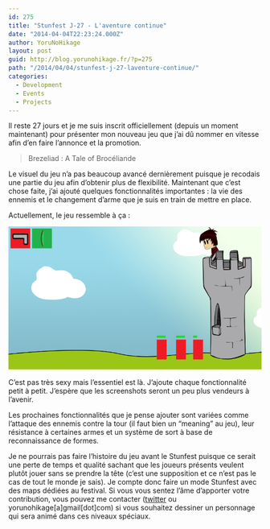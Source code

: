 ```yaml
---
id: 275
title: "Stunfest J-27 - L'aventure continue"
date: "2014-04-04T22:23:24.000Z"
author: YoruNoHikage
layout: post
guid: http://blog.yorunohikage.fr/?p=275
path: "/2014/04/04/stunfest-j-27-laventure-continue/"
categories:
  - Development
  - Events
  - Projects
---
```

Il reste 27 jours et je me suis inscrit officiellement (depuis un moment maintenant) pour présenter mon nouveau jeu que j’ai dû nommer en vitesse afin d’en faire l’annonce et la promotion.

> Brezeliad : A Tale of Brocéliande

Le visuel du jeu n’a pas beaucoup avancé dernièrement puisque je recodais une partie du jeu afin d’obtenir plus de flexibilité. Maintenant que c’est chose faite, j’ai ajouté quelques fonctionnalités importantes : la vie des ennemis et le changement d’arme que je suis en train de mettre en place.

Actuellement, le jeu ressemble à ça :

![Screenshot changement arme Brezeliad](brezeliad-changement-arme.png)

C’est pas très sexy mais l’essentiel est là. J’ajoute chaque fonctionnalité petit à petit. J’espère que les screenshots seront un peu plus vendeurs à l’avenir.

Les prochaines fonctionnalités que je pense ajouter sont variées comme l’attaque des ennemis contre la tour (il faut bien un “meaning” au jeu), leur résistance à certaines armes et un système de sort à base de reconnaissance de formes.

Je ne pourrais pas faire l’histoire du jeu avant le Stunfest puisque ce serait une perte de temps et qualité sachant que les joueurs présents veulent plutôt jouer sans se prendre la tête (c’est une supposition et ce n’est pas le cas de tout le monde je sais). Je compte donc faire un mode Stunfest avec des maps dédiées au festival. Si vous vous sentez l’âme d’apporter votre contribution, vous pouvez me contacter ([twitter](https://twitter.com/YoruNoHikage) ou yorunohikage[a]gmail[dot]com) si vous souhaitez dessiner un personnage qui sera animé dans ces niveaux spéciaux.
